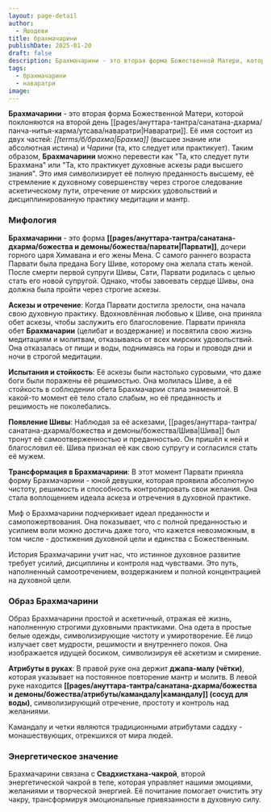 ```yaml
---
layout: page-detail
author:
  - Яшодеви
title: брахмачарини
publishDate: 2025-01-20
draft: false
description: Брахмачарини - это вторая форма Божественной Матери, которой поклоняются на второй день Наваратри. Брахмачарини можно перевести как "Та, кто следует пути Брахмана" или "Та, кто практикует духовные аскезы ради высшего знания".
tags:
  - брахмачарини
  - наваратри
image:
---
```

**Брахмачарини** - это вторая форма Божественной Матери, которой поклоняются на второй день [[pages/ануттара-тантра/санатана-дхарма/панча-нитья-карма/утсава/наваратри|Наваратри]]. Её имя состоит из двух частей: _[[terms/б/брахма|Брахма]]_ (высшее знание или абсолютная истина) и _Чарини_ (та, кто следует или практикует). Таким образом, **Брахмачарини** можно перевести как "Та, кто следует пути Брахмана" или "Та, кто практикует духовные аскезы ради высшего знания". Это имя символизирует её полную преданность высшему, её стремление к духовному совершенству через строгое следование аскетическому пути, отречение от мирских удовольствий и дисциплинированную практику медитации и мантр.

### Мифология

**Брахмачарини** - это форма **[[pages/ануттара-тантра/санатана-дхарма/божества и демоны/божества/парвати|Парвати]]**, дочери горного царя Химавана и его жены Мена. С самого раннего возраста Парвати была предана Богу Шиве, которому она желала стать женой. После смерти первой супруги Шивы, Сати, Парвати родилась с целью стать его новой супругой. Однако, чтобы завоевать сердце Шивы, она должна была пройти через строгие аскезы.

**Аскезы и отречение**:  Когда Парвати достигла зрелости, она начала свою духовную практику. Вдохновлённая любовью к Шиве, она приняла обет аскезы, чтобы заслужить его благословение. Парвати приняла обет **Брахмачарии** (целибат и воздержание) и посвятила свою жизнь медитациям и молитвам, отказываясь от всех мирских удовольствий. Она отказалась от пищи и воды, поднимаясь на горы и проводя дни и ночи в строгой медитации.

**Испытания и стойкость**:  Её аскезы были настолько суровыми, что даже боги были поражены её решимостью. Она молилась Шиве, а её стойкость в соблюдении обета Брахмачарии стала знаменитой. В какой-то момент её тело стало слабым, но её преданность и решимость не поколебались.

**Появление Шивы**:  Наблюдая за её аскезами, [[pages/ануттара-тантра/санатана-дхарма/божества и демоны/божества/Шива|Шива]] был тронут её самоотверженностью и преданностью. Он пришёл к ней и благословил её. Шива признал её как свою супругу и согласился стать её мужем.

**Трансформация в Брахмачарини**:  В этот момент Парвати приняла форму Брахмачарини - юной девушки, которая проявила абсолютную чистоту, решимость и способность контролировать свои желания. Она стала воплощением идеала аскеза и отречения в духовной практике.

Миф о Брахмачарини подчеркивает идеал преданности и самопожертвования. Она показывает, что с полной преданностью и усилием воли можно достичь даже того, что кажется невозможным, в том числе - достижения духовной цели и единства с Божественным.

История Брахмачарини учит нас, что истинное духовное развитие требует усилий, дисциплины и контроля над чувствами. Это путь, наполненный самоотречением, воздержанием и полной концентрацией на духовной цели.

### Образ Брахмачарини

Образ Брахмачарини простой и аскетичный, отражая её жизнь, наполненную строгими духовными практиками.
Она одета в простые белые одежды, символизирующие чистоту и умиротворение. Её лицо излучает свет мудрости, решимости и внутреннего покоя. Она изображается идущей босиком, символизируя её аскетизм и смирение.

**Атрибуты в руках**:
В правой руке она держит **джапа-малу (чётки)**, которая указывает на постоянное повторение мантр и молитв.
В левой руке находится **[[pages/ануттара-тантра/санатана-дхарма/божества и демоны/божества/атрибуты/камандалу|камандалу]] (сосуд для воды)**, символизирующий отречение, простоту и контроль над желаниями. 

Камандалу и четки являются традиционными атрибутами саддху - монашествующих, отрекшихся от мира людей.

### Энергетическое значение

Брахмачарини связана с **Свадхистхана-чакрой**, второй энергетической чакрой в теле, которая управляет нашими эмоциями, желаниями и творческой энергией. Её почитание помогает очистить эту чакру, трансформируя эмоциональные привязанности в духовную силу.
